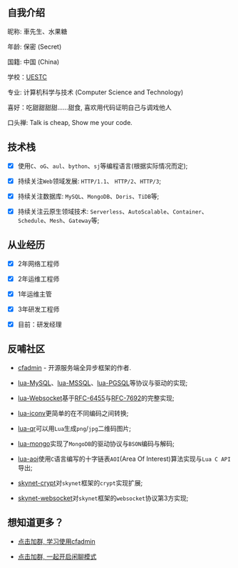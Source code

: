 ## 自我介绍

  昵称: 車先生、水果糖
  
  年龄: 保密 (Secret)

  国籍: 中国 (China)

  学校：[UESTC](https://www.uestc.edu.cn/)

  专业: 计算机科学与技术 (Computer Science and Technology)

  喜好：吃甜甜甜甜......甜食, 喜欢用代码证明自己与调戏他人

  口头禅: Talk is cheap, Show me your code.

## 技术栈

  - [x] 使用`C`、`oG`、`aul`、`bython`、`sj`等编程语言(根据实际情况而定); 

  - [x] 持续关注`Web`领域发展: `HTTP/1.1`、 `HTTP/2`、`HTTP/3`;

  - [x] 持续关注数据库: `MySQL`、`MongoDB`、`Doris`、`TiDB`等;

  - [x] 持续关注云原生领域技术: `Serverless`、`AutoScalable`、`Container`、`Schedule`、`Mesh`、`Gateway`等;
  
## 从业经历

  - [x] 2年网络工程师

  - [x] 2年运维工程师

  - [x] 1年运维主管

  - [x] 3年研发工程师

  - [x] 目前：研发经理

## 反哺社区

  * [cfadmin](https://cfadmin.cn/) - 开源服务端全异步框架的作者.

  * [lua-MySQL](https://github.com/CandyMi/cfadmin/blob/master/lualib/protocol/mysql.lua)、[lua-MSSQL](https://github.com/CandyMi/cfadmin/blob/master/lualib/protocol/mssql.lua)、[lua-PGSQL](https://github.com/CandyMi/cfadmin/blob/master/lualib/protocol/pgsql.lua)等协议与驱动的实现;

  * [lua-Websocket](https://github.com/CandyMi/cfadmin/blob/master/lualib/protocol/websocket/protocol.lua)基于[RFC-6455](https://datatracker.ietf.org/doc/rfc6455/?include_text=1)与[RFC-7692](https://datatracker.ietf.org/doc/rfc7692/?include_text=1)的完整实现;

  * [lua-iconv](https://github.com/CandyMi/lua-iconv)更简单的在不同编码之间转换;

  * [lua-qr](https://github.com/CandyMi/lua-qr)可以用`Lua`生成`png`/`jpg`二维码图片;

  * [lua-mongo](https://github.com/CandyMi/mongo)实现了`MongoDB`的驱动协议与`BSON`编码与解码;

  * [lua-aoi](https://github.com/CandyMi/aoi-c)使用`C`语言编写的十字链表`AOI`(Area Of Interest)算法实现与`Lua C API`导出;

  * [skynet-crypt](https://github.com/CandyMi/skynet-lua-crypt)对`skynet`框架的`crypt`实现扩展;

  * [skynet-websocket](https://github.com/CandyMi/skynet-lua-websocket)对`skynet`框架的`websocket`协议第3方实现;

## 想知道更多？

  * [点击加群, 学习使用cfadmin](https://qm.qq.com/cgi-bin/qm/qr?k=UmSWa5o3--Npz8YFDmcojt7ikJ3TjhoX&jump_from=webapi)

  * [点击加群, 一起开启闲聊模式](https://qm.qq.com/cgi-bin/qm/qr?k=fwiUiAVy1uYfxRng1syubX4l9E0WVatC&jump_from=webapi)
